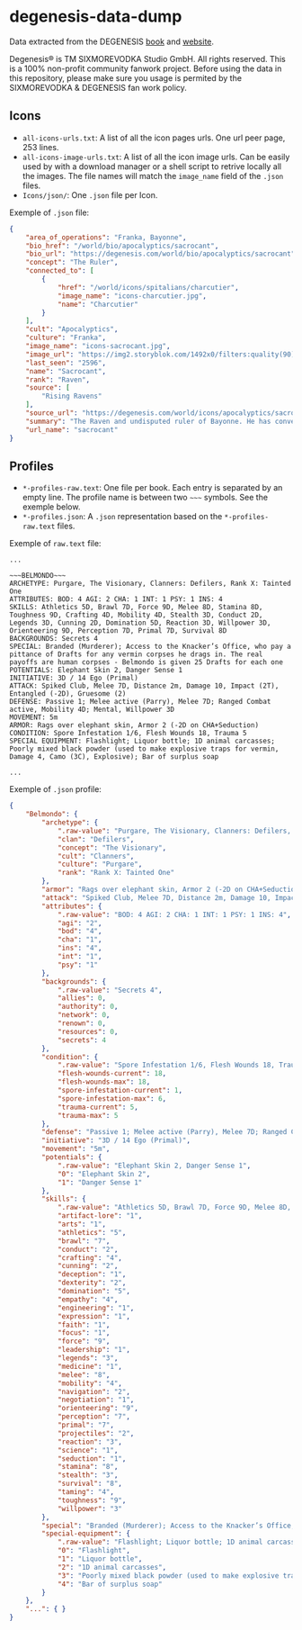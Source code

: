 # degenesis-data-dump

Data extracted from the DEGENESIS [book](https://degenesis.com/downloads/books) and [website](https://degenesis.com).

Degenesis® is TM SIXMOREVODKA Studio GmbH. All rights reserved. This is a 100% non-profit community fanwork project. Before using the data in this repository, please make sure you usage is permited by the SIXMOREVODKA & DEGENESIS fan work policy.

## Icons

- `all-icons-urls.txt`: A list of all the icon pages urls. One url peer page, 253 lines.
- `all-icons-image-urls.txt`: A list of all the icon image urls. Can be easily used by with a download manager or a shell script to retrive locally all the images. The file names will match the `image_name` field of the `.json` files. 
- `Icons/json/`: One `.json` file per Icon. 

Exemple of `.json` file:

```JSON
{
    "area_of_operations": "Franka, Bayonne",
    "bio_href": "/world/bio/apocalyptics/sacrocant",
    "bio_url": "https://degenesis.com/world/bio/apocalyptics/sacrocant",
    "concept": "The Ruler",
    "connected_to": [
        {
            "href": "/world/icons/spitalians/charcutier",
            "image_name": "icons-charcutier.jpg",
            "name": "Charcutier"
        }
    ],
    "cult": "Apocalyptics",
    "culture": "Franka",
    "image_name": "icons-sacrocant.jpg",
    "image_url": "https://img2.storyblok.com/1492x0/filters:quality(90)/f/72501/2000x2000/d22b457f91/icons-sacrocant.jpg",
    "last_seen": "2596",
    "name": "Sacrocant",
    "rank": "Raven",
    "source": [
        "Rising Ravens"
    ],
    "source_url": "https://degenesis.com/world/icons/apocalyptics/sacrocant",
    "summary": "The Raven and undisputed ruler of Bayonne. He has converted a bogged down Surge Tank in the Rh\u00f4ne swamps into his Flock\u2019s nest.",
    "url_name": "sacrocant"
}
```

## Profiles

- `*-profiles-raw.text`: One file per book. Each entry is separated by an empty line. The profile name is between two `~~~` symbols. See the exemple below.
- `*-profiles.json`: A `.json` representation based on the `*-profiles-raw.text` files. 

Exemple of `raw.text` file:
```
...

~~~BELMONDO~~~
ARCHETYPE: Purgare, The Visionary, Clanners: Defilers, Rank X: Tainted One
ATTRIBUTES: BOD: 4 AGI: 2 CHA: 1 INT: 1 PSY: 1 INS: 4
SKILLS: Athletics 5D, Brawl 7D, Force 9D, Melee 8D, Stamina 8D, Toughness 9D, Crafting 4D, Mobility 4D, Stealth 3D, Conduct 2D, Legends 3D, Cunning 2D, Domination 5D, Reaction 3D, Willpower 3D, Orienteering 9D, Perception 7D, Primal 7D, Survival 8D
BACKGROUNDS: Secrets 4
SPECIAL: Branded (Murderer); Access to the Knacker’s Office, who pay a pittance of Drafts for any vermin corpses he drags in. The real payoffs are human corpses - Belmondo is given 25 Drafts for each one
POTENTIALS: Elephant Skin 2, Danger Sense 1
INITIATIVE: 3D / 14 Ego (Primal)
ATTACK: Spiked Club, Melee 7D, Distance 2m, Damage 10, Impact (2T), Entangled (-2D), Gruesome (2)
DEFENSE: Passive 1; Melee active (Parry), Melee 7D; Ranged Combat active, Mobility 4D; Mental, Willpower 3D
MOVEMENT: 5m
ARMOR: Rags over elephant skin, Armor 2 (-2D on CHA+Seduction)
CONDITION: Spore Infestation 1/6, Flesh Wounds 18, Trauma 5
SPECIAL EQUIPMENT: Flashlight; Liquor bottle; 1D animal carcasses; Poorly mixed black powder (used to make explosive traps for vermin, Damage 4, Camo (3C), Explosive); Bar of surplus soap

...
```

Exemple of `.json` profile:
```JSON
{
    "Belmondo": {
        "archetype": {
            ".raw-value": "Purgare, The Visionary, Clanners: Defilers, Rank X: Tainted One",
            "clan": "Defilers",
            "concept": "The Visionary",
            "cult": "Clanners",
            "culture": "Purgare",
            "rank": "Rank X: Tainted One"
        },
        "armor": "Rags over elephant skin, Armor 2 (-2D on CHA+Seduction)",
        "attack": "Spiked Club, Melee 7D, Distance 2m, Damage 10, Impact (2T), Entangled (-2D), Gruesome (2)",
        "attributes": {
            ".raw-value": "BOD: 4 AGI: 2 CHA: 1 INT: 1 PSY: 1 INS: 4",
            "agi": "2",
            "bod": "4",
            "cha": "1",
            "ins": "4",
            "int": "1",
            "psy": "1"
        },
        "backgrounds": {
            ".raw-value": "Secrets 4",
            "allies": 0,
            "authority": 0,
            "network": 0,
            "renown": 0,
            "resources": 0,
            "secrets": 4
        },
        "condition": {
            ".raw-value": "Spore Infestation 1/6, Flesh Wounds 18, Trauma 5",
            "flesh-wounds-current": 18,
            "flesh-wounds-max": 18,
            "spore-infestation-current": 1,
            "spore-infestation-max": 6,
            "trauma-current": 5,
            "trauma-max": 5
        },
        "defense": "Passive 1; Melee active (Parry), Melee 7D; Ranged Combat active, Mobility 4D; Mental, Willpower 3D",
        "initiative": "3D / 14 Ego (Primal)",
        "movement": "5m",
        "potentials": {
            ".raw-value": "Elephant Skin 2, Danger Sense 1",
            "0": "Elephant Skin 2",
            "1": "Danger Sense 1"
        },
        "skills": {
            ".raw-value": "Athletics 5D, Brawl 7D, Force 9D, Melee 8D, Stamina 8D, Toughness 9D, Crafting 4D, Mobility 4D, Stealth 3D, Conduct 2D, Legends 3D, Cunning 2D, Domination 5D, Reaction 3D, Willpower 3D, Orienteering 9D, Perception 7D, Primal 7D, Survival 8D",
            "artifact-lore": "1",
            "arts": "1",
            "athletics": "5",
            "brawl": "7",
            "conduct": "2",
            "crafting": "4",
            "cunning": "2",
            "deception": "1",
            "dexterity": "2",
            "domination": "5",
            "empathy": "4",
            "engineering": "1",
            "expression": "1",
            "faith": "1",
            "focus": "1",
            "force": "9",
            "leadership": "1",
            "legends": "3",
            "medicine": "1",
            "melee": "8",
            "mobility": "4",
            "navigation": "2",
            "negotiation": "1",
            "orienteering": "9",
            "perception": "7",
            "primal": "7",
            "projectiles": "2",
            "reaction": "3",
            "science": "1",
            "seduction": "1",
            "stamina": "8",
            "stealth": "3",
            "survival": "8",
            "taming": "4",
            "toughness": "9",
            "willpower": "3"
        },
        "special": "Branded (Murderer); Access to the Knacker’s Office, who pay a pittance of Drafts for any vermin corpses he drags in. The real payoffs are human corpses - Belmondo is given 25 Drafts for each one",
        "special-equipment": {
            ".raw-value": "Flashlight; Liquor bottle; 1D animal carcasses; Poorly mixed black powder (used to make explosive traps for vermin, Damage 4, Camo (3C), Explosive); Bar of surplus soap",
            "0": "Flashlight",
            "1": "Liquor bottle",
            "2": "1D animal carcasses",
            "3": "Poorly mixed black powder (used to make explosive traps for vermin, Damage 4, Camo (3C), Explosive)",
            "4": "Bar of surplus soap"
        }
    },
    "...": { }
}
```
